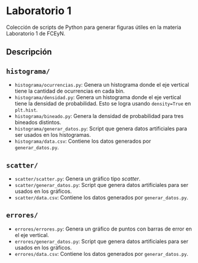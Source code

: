 # Laboratorio 1

Colección de scripts de Python para generar figuras útiles en la materia Laboratorio 1 de FCEyN.

## Descripción

## ```histograma/```

- ```histograma/ocurrencias.py```: Genera un histograma donde el eje vertical tiene la cantidad de ocurrencias en cada bin.
- ```histograma/densidad.py```: Genera un histograma donde el eje vertical tiene la densidad de probabilidad. Esto se logra usando ```density=True``` en ```plt.hist```.
- ```histograma/bineado.py```: Genera la densidad de probabilidad para tres bineados distintos.
- ```histograma/generar_datos.py```: Script que genera datos artificiales para ser usados en los histogramas.
- ```histograma/data.csv```: Contiene los datos generados por ```generar_datos.py```.

## ```scatter/```

- ```scatter/scatter.py```: Genera un gráfico tipo _scatter_.
- ```scatter/generar_datos.py```: Script que genera datos artificiales para ser usados en los gráficos.
- ```scatter/data.csv```: Contiene los datos generados por ```generar_datos.py```.

## ```errores/```

- ```errores/errores.py```: Genera un gráfico de puntos con barras de error en el eje vertical.
- ```errores/generar_datos.py```: Script que genera datos artificiales para ser usados en los gráficos.
- ```errores/data.csv```: Contiene los datos generados por ```generar_datos.py```.
